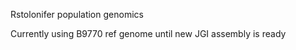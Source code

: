 Rstolonifer population genomics

Currently using B9770 ref genome until new JGI assembly is ready


